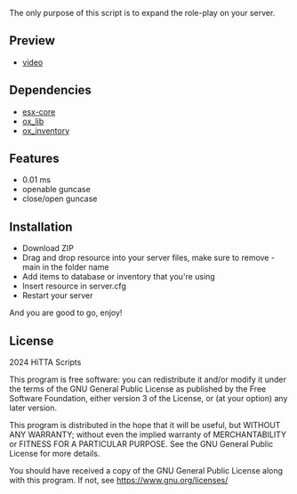 The only purpose of this script is to expand the role-play on your server.

## Preview
- [video](https://medal.tv/?contentId=ixXqz2z4sWevoTZ62&invite=cr-MSxZOGwsMjc0NDYxNjMs&spok=d1337mZ6OilR)

## Dependencies
- [esx-core](https://github.com/esx-framework/esx_core)
- [ox_lib](https://github.com/overextended/ox_lib)
- [ox_inventory](https://github.com/overextended/ox_inventory)

## Features
- 0.01 ms
- openable guncase
- close/open guncase

## Installation
- Download ZIP
- Drag and drop resource into your server files, make sure to remove -main in the folder name
- Add items to database or inventory that you're using
- Insert resource in server.cfg
- Restart your server

And you are good to go, enjoy!

## License
2024 HiTTA Scripts

This program is free software: you can redistribute it and/or modify
it under the terms of the GNU General Public License as published by
the Free Software Foundation, either version 3 of the License, or
(at your option) any later version.

This program is distributed in the hope that it will be useful,
but WITHOUT ANY WARRANTY; without even the implied warranty of
MERCHANTABILITY or FITNESS FOR A PARTICULAR PURPOSE.  See the
GNU General Public License for more details.

You should have received a copy of the GNU General Public License
along with this program.  If not, see <https://www.gnu.org/licenses/>
